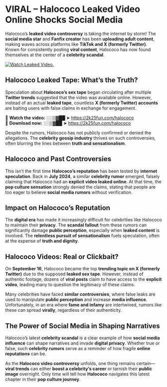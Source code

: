 # VIRAL – Halococo Leaked Video Online Shocks Social Media 

Halococo’s **leaked video controversy** is taking the internet by storm! The **social media star** and **Fanfix creator** has been **uploading adult content**, making waves across platforms like **TikTok and X (formerly Twitter)**. Known for consistently posting **viral content**, Halococo has now found themselves at the center of a **celebrity scandal**.  

[![Watch Leaked Video.](https://miro.medium.com/v2/resize:fit:828/format:webp/1*cilzJN44JGOrTw9NJCrNHA.gif "Watch Leaked Video")](https://2k25fun.com/halococo)

## **Halococo Leaked Tape: What’s the Truth?**  
Speculation about **Halococo’s sex tape** began circulating after multiple **Twitter trends** suggested that the video was available online. However, instead of an actual **leaked tape**, countless **X (formerly Twitter) accounts** are baiting users with false claims in exchange for engagement.  

🔹 **Watch the video:** ░░▒▓██ ➤ https://2k25fun.com/halococo  
🔹 **Download now:** ░░▒▓██ ➤ https://2k25fun.com/halococo  

Despite the rumors, Halococo has not publicly confirmed or denied the allegations. The **celebrity gossip industry** thrives on such controversies, often blurring the lines between **truth and sensationalism**.  

## **Halococo and Past Controversies**  
This isn’t the first time **Halococo’s reputation** has been tested by **internet speculation**. Back in **July 2024**, a similar **celebrity rumor** emerged, falsely claiming that Halococo had an **explicit video leaked online**. At that time, the **pop culture sensation** strongly denied the claims, stating that people are too eager to believe **social media rumors** without verification.  

## **Impact on Halococo’s Reputation**  
The **digital era** has made it increasingly difficult for celebrities like Halococo to maintain their **privacy**. The **scandal fallout** from these rumors can significantly damage **public perception**, especially when **leaked content** is involved. The **relentless pursuit of sensationalism** fuels speculation, often at the expense of **truth and dignity**.  

## **Halococo Videos: Real or Clickbait?**  
On **September 16**, Halococo became the top **trending topic on X (formerly Twitter)** due to the supposed **leaked sex tape**. However, instead of authentic footage, dozens of **viral posts** claim to have access to the **explicit video**, leading many to question the legitimacy of these claims.  

Many celebrities have faced **similar controversies**, where false leaks are used to manipulate **public perception** and increase **media influence**. Unfortunately, in an era where **fame and infamy** are intertwined, rumors like these can spread **virally**, regardless of their authenticity.  

## **The Power of Social Media in Shaping Narratives**  
Halococo’s latest **celebrity scandal** is a clear example of how **social media influence** can shape narratives and invade **digital privacy**. Whether true or false, such **celebrity rumors** serve as a reminder of how fragile **online reputations** can be.  

As the **Halococo video controversy** unfolds, one thing remains certain—**viral trends** can either **boost a celebrity’s career** or tarnish their **public image** overnight. Only time will tell how **Halococo** navigates this latest chapter in their **pop culture journey**. 